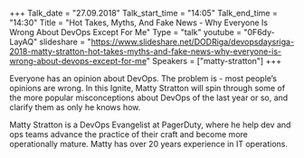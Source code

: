 +++
Talk_date = "27.09.2018"
Talk_start_time = "14:05"
Talk_end_time = "14:30"
Title = "Hot Takes, Myths, And Fake News - Why Everyone Is Wrong About DevOps Except For Me"
Type = "talk"
youtube = "0F6dy-LayAQ"
slideshare = "https://www.slideshare.net/DODRiga/devopsdaysriga-2018-matty-stratton-hot-takes-myths-and-fake-news-why-everyone-is-wrong-about-devops-except-for-me"
Speakers = ["matty-stratton"]
+++

<p>Everyone has an opinion about DevOps. The problem is - most people’s opinions are wrong. In this Ignite, Matty Stratton will spin through some of the more popular misconceptions about DevOps of the last year or so, and clarify them as only he knows how.</p>

<p>Matty Stratton is a DevOps Evangelist at PagerDuty, where he help dev and ops teams advance the practice of their craft and become more operationally mature. Matty has over 20 years experience in IT operations.</p>